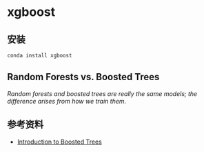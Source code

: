 # xgboost

## 安装
```sh
conda install xgboost
```

## Random Forests vs. Boosted Trees
*Random forests and boosted trees are really the same models; the difference arises from how we train them.*

## 参考资料
* [Introduction to Boosted Trees](https://homes.cs.washington.edu/~tqchen/pdf/BoostedTree.pdf)
